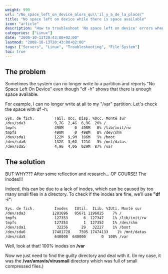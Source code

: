 ```yaml
---
weight: 999
url: "/No_space_left_on_device_alors_qu\\'il_y_a_de_la_place/"
title: "No space left on device while there is space available"
icon: "article"
description: "How to troubleshoot 'No space left on device' errors when disk space seems available by checking inode usage."
categories: ["Linux"]
date: "2008-10-13T20:43:00+02:00"
lastmod: "2008-10-13T20:43:00+02:00"
tags: ["Servers", "Linux", "Troubleshooting", "File System"]
toc: true
---
```


## The problem

Sometimes the system can no longer write to a partition and reports "No Space Left On Device" even though "df -h" shows that there is enough space available.

For example, I can no longer write at all to my "/var" partition. Let's check the space with df -h:

```bash
Sys. de fich.         Tail. Occ. Disp. %Occ. Monté sur
/dev/sda3             9,7G  2,4G  6,9G  26% /
tmpfs                 498M     0  498M   0% /lib/init/rw
tmpfs                 498M     0  498M   0% /dev/shm
/dev/sda1             122M  9,9M  106M   9% /boot
/dev/sda6             132G  3,6G  121G   3% /mnt/datas
/dev/sda5             4,9G  4,0G  629M  87% /var
```

## The solution

BUT WHY??? After some reflection and research... OF COURSE! The inodes!!!

Indeed, this can be due to a lack of inodes, which can be caused by too many small files in a directory. To check if the inodes are fine, we'll use **"df -i"**:

```bash
Sys. de fich.         Inodes   IUtil.  ILib. %IUti. Monté sur
/dev/sda3            1281696   85671 1196025    7% /
tmpfs                 127353       6  127347    1% /lib/init/rw
tmpfs                 127353       1  127352    1% /dev/shm
/dev/sda1              32256      29   32227    1% /boot
/dev/sda6            17481728    7595 17474133    1% /mnt/datas
/dev/sda5             640000  640000       0  100% /var
```

Well, look at that! 100% inodes on **/var**

Now we just need to find the guilty directory and deal with it. (In my case, it was the **/var/amavis/virusmail** directory which was full of small compressed files.)

